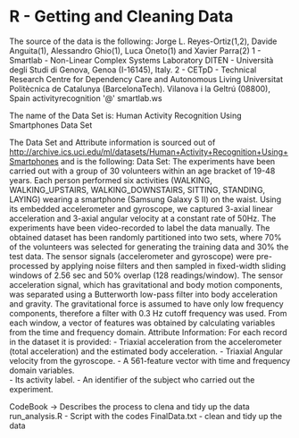 # R - Getting and Cleaning Data

The source of the data is the following:
  Jorge L. Reyes-Ortiz(1,2), Davide Anguita(1), Alessandro Ghio(1), Luca Oneto(1) and Xavier Parra(2)
  1 - Smartlab - Non-Linear Complex Systems Laboratory
  DITEN - Università degli Studi di Genova, Genoa (I-16145), Italy.
  2 - CETpD - Technical Research Centre for Dependency Care and Autonomous Living
  Universitat Politècnica de Catalunya (BarcelonaTech). Vilanova i la Geltrú (08800), Spain
  activityrecognition '@' smartlab.ws

The name of the Data Set is:
  Human Activity Recognition Using Smartphones Data Set

The Data Set and Attribute information is sourced out of http://archive.ics.uci.edu/ml/datasets/Human+Activity+Recognition+Using+Smartphones 
 and is the following:
    Data Set:
      The experiments have been carried out with a group of 30 volunteers within an age bracket of 19-48 years. Each person performed six activities
      (WALKING, WALKING_UPSTAIRS, WALKING_DOWNSTAIRS, SITTING, STANDING, LAYING) wearing a smartphone (Samsung Galaxy S II) on the waist. Using its 
      embedded accelerometer and gyroscope, we captured 3-axial linear acceleration and 3-axial angular velocity at a constant rate of 50Hz. The 
      experiments have been video-recorded to label the data manually. The obtained dataset has been randomly partitioned into two sets, where 70% of 
      the volunteers was selected for generating the training data and 30% the test data.
      The sensor signals (accelerometer and gyroscope) were pre-processed by applying noise filters and then sampled in fixed-width sliding windows of 
      2.56 sec and 50% overlap (128 readings/window). The sensor acceleration signal, which has gravitational and body motion components, was separated
      using a Butterworth low-pass filter into body acceleration and gravity. The gravitational force is assumed to have only low frequency components, 
      therefore a filter with 0.3 Hz cutoff frequency was used. From each window, a vector of features was obtained by calculating variables from the 
      time and frequency domain.
    Attribute Information:
      For each record in the dataset it is provided:
      - Triaxial acceleration from the accelerometer (total acceleration) and the estimated body acceleration.
      - Triaxial Angular velocity from the gyroscope.
      - A 561-feature vector with time and frequency domain variables.  
      - Its activity label.
      - An identifier of the subject who carried out the experiment.

CodeBook -> Describes the process to clena and tidy up the data
run_analysis.R - Script with the codes
FinalData.txt - clean and tidy up the data

